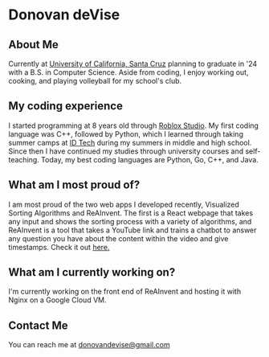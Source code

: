 # Donovan deVise

## About Me
Currently at [University of California, Santa Cruz](https://www.ucsc.edu/) planning to graduate in '24 with a B.S. in Computer Science. Aside from coding, I enjoy working out, cooking, and playing volleyball for my school's club. 

## My coding experience
I started programming at 8 years old through [Roblox Studio](https://www.roblox.com/create). My first coding language was C++, followed by Python, which I learned through taking summer camps at [ID Tech](https://www.idtech.com/) during my summers in middle and high school. Since then I have continued my studies through university courses and self-teaching. Today, my best coding languages are Python, Go, C++, and Java. 

## What am I most proud of?
I am most proud of the two web apps I developed recently, Visualized Sorting Algorithms and ReAInvent. The first is a React webpage that takes any input and shows the sorting process with a variety of algorithms, and ReAInvent is a tool that takes a YouTube link and trains a chatbot to answer any question you have about the content within the video and give timestamps. Check it out [here.](https://reainvent.com)

## What am I currently working on?
I'm currently working on the front end of ReAInvent and hosting it with Nginx on a Google Cloud VM.

## Contact Me
You can reach me at [donovandevise@gmail.com](mailto:donovandevise@gmail.com)
